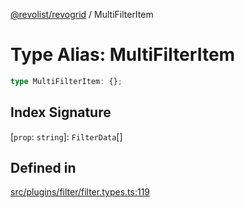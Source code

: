 [@revolist/revogrid](README.md) / MultiFilterItem

# Type Alias: MultiFilterItem

```ts
type MultiFilterItem: {};
```

## Index Signature

 \[`prop`: `string`\]: `FilterData`[]

## Defined in

[src/plugins/filter/filter.types.ts:119](https://github.com/revolist/revogrid/blob/a4b231d71029faeb28d2b2f5098e6a96aa320bc0/src/plugins/filter/filter.types.ts#L119)

